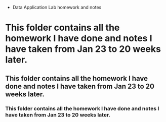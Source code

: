 * Data Application Lab homework and notes
# This folder contains all the homework I have done and notes I have taken from Jan 23 to 20 weeks later.
## This folder contains all the homework I have done and notes I have taken from Jan 23 to 20 weeks later.
### This folder contains all the homework I have done and notes I have taken from Jan 23 to 20 weeks later.
